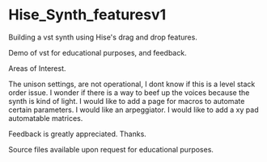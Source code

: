 # Hise_Synth_featuresv1

Building a vst synth using Hise's drag and drop features.

Demo of vst for educational purposes, and feedback.

Areas of Interest.

The unison settings, are not operational, I dont know if this is a level stack order issue.
I wonder if there is a way to beef up the voices because the synth is kind of light.
I would like to add a page for macros to automate certain parameters.
I would like an arpeggiator.
I would like to add a xy pad automatable matrices.

Feedback is greatly appreciated. Thanks.

Source files available upon request for educational purposes.
